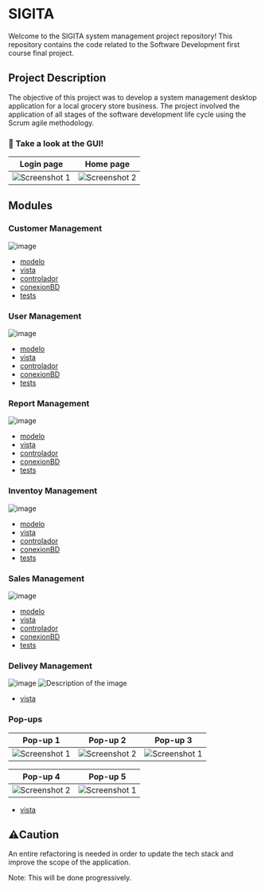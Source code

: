 # SIGITA

Welcome to the SIGITA system management project repository! This repository contains the code related to the Software Development first course final project.

## Project Description

The objective of this project was to develop a system management desktop application for a local grocery store business. The project involved the application of all stages of the software development life cycle using the Scrum agile methodology.

### 👀 Take a look at the GUI!

| Login page                    | Home page                     |
| ----------------------------- | ----------------------------- |
| ![Screenshot 1](images/1.PNG) | ![Screenshot 2](images/2.PNG) |

## Modules

### Customer Management

![image](images/customers.PNG)

- [modelo](src/modeloGestionCliente)
- [vista](src/vistaGestionCliente)
- [controlador](src/controladorGestionCliente)
- [conexionBD](src/conexionBDGestionCliente)
- [tests](test/modeloGestionCliente)

### User Management

![image](images/users.PNG)

- [modelo](src/modeloGestionUsuario)
- [vista](src/vistaGestionUsuario)
- [controlador](src/controladorGestionUsuario)
- [conexionBD](src/conexionBDGestionUsuario)
- [tests](test/modeloGestionUsuario)

### Report Management

![image](images/reports.PNG)

- [modelo](src/modeloGestionReporte)
- [vista](src/vistaGestionReporte)
- [controlador](src/controladorGestionReporte)
- [conexionBD](src/conexionBDGestionReporte)
- [tests](test/modeloGestionReporte)

### Inventoy Management

![image](images/invenmtory.PNG)

- [modelo](src/modeloGestionInventario)
- [vista](src/vistaGestionInventario)
- [controlador](src/controladorGestionInventario)
- [conexionBD](src/conexionBDGestionInventario)
- [tests](test/modeloGestionInventario)

### Sales Management

![image](images/sales.PNG)

- [modelo](src/modeloGestionVenta)
- [vista](src/vistaGestionVenta)
- [controlador](src/controladorGestionVenta)
- [conexionBD](src/conexionBDGestionVenta)
- [tests](test/modeloGestionVenta)

### Delivey Management

<p align="center">

![image](images/delivery.PNG)
<img src="images/delivery.PNG" alt="Description of the image">

</p>

- [vista](src/vistaGestionDomicilio)

### Pop-ups

| Pop-up 1                           | Pop-up 2                           | Pop-up 3                           |
| ---------------------------------- | ---------------------------------- | ---------------------------------- |
| ![Screenshot 1](images/emerg1.PNG) | ![Screenshot 2](images/emerg2.PNG) | ![Screenshot 1](images/emerg3.PNG) |

| Pop-up 4                           | Pop-up 5                           |
| ---------------------------------- | ---------------------------------- |
| ![Screenshot 2](images/emerg4.PNG) | ![Screenshot 1](images/emerg5.PNG) |

- [vista](src/vistaMensEmerg)

## ⚠️Caution

An entire refactoring is needed in order to update the tech stack and improve the scope of the application.

Note: This will be done progressively.

